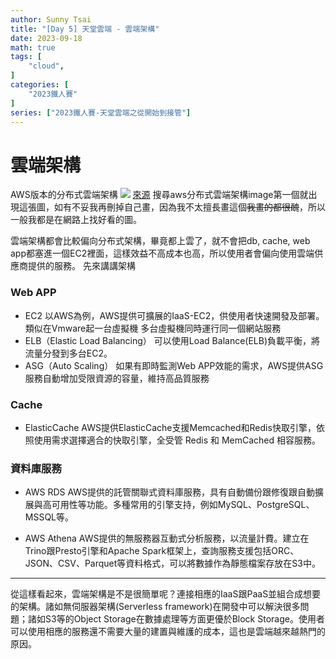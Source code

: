 ```yaml
---
author: Sunny Tsai
title: "[Day 5] 天堂雲端 - 雲端架構"
date: 2023-09-18
math: true
tags: [
    "cloud",
]
categories: [
    "2023鐵人賽"
]
series: ["2023鐵人賽-天堂雲端之從開始到接管"]
---
```

# 雲端架構

AWS版本的分布式雲端架構
![](https://imgur.com/Vmxwmgr.png)
[來源](https://www.youtube.com/watch?v=_WCjqokBGbg)
搜尋aws分布式雲端架構image第一個就出現這張圖，如有不妥我再刪掉自己畫，因為我不太擅長畫這個~~我畫的都很醜~~，所以一般我都是在網路上找好看的圖。

雲端架構都會比較偏向分布式架構，畢竟都上雲了，就不會把db, cache, web app都塞進一個EC2裡面，這樣效益不高成本也高，所以使用者會偏向使用雲端供應商提供的服務。
先來講講架構

### Web APP
* EC2
    以AWS為例，AWS提供可擴展的IaaS-EC2，供使用者快速開發及部署。類似在Vmware起一台虛擬機
多台虛擬機同時運行同一個網站服務
* ELB（Elastic Load Balancing）
    可以使用Load Balance(ELB)負載平衡，將流量分發到多台EC2。
* ASG（Auto Scaling）
    如果有即時監測Web APP效能的需求，AWS提供ASG服務自動增加受限資源的容量，維持高品質服務

### Cache
* ElasticCache
    AWS提供ElasticCache支援Memcached和Redis快取引擎，依照使用需求選擇適合的快取引擎，全受管 Redis 和 MemCached 相容服務。

### 資料庫服務
* AWS RDS
    AWS提供的託管關聯式資料庫服務，具有自動備份跟修復跟自動擴展與高可用性等功能。多種常用的引擎支持，例如MySQL、PostgreSQL、MSSQL等。

* AWS Athena
AWS提供的無服務器互動式分析服務，以流量計費。建立在Trino跟Presto引擎和Apache Spark框架上，查詢服務支援包括ORC、JSON、CSV、Parquet等資料格式，可以將數據作為靜態檔案存放在S3中。

-----
從這樣看起來，雲端架構是不是很簡單呢？連接相應的IaaS跟PaaS並組合成想要的架構。諸如無伺服器架構(Serverless framework)在開發中可以解決很多問題；諸如S3等的Object Storage在數據處理等方面更優於Block Storage。使用者可以使用相應的服務還不需要大量的建置與維護的成本，這也是雲端越來越熱門的原因。
